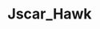 ---
avatar: /images/people/jscar.jpg
avatar_small: /images/people/jscar_small.jpg
bio: 'Platform TAM Red Hat. Passions: Privacy, Security & Hardware, Raspberry Pi,
  Steam Deck, & 3D printing.'
homepage: null
instagram: null
linkedin: null
title: Jscar_Hawk
twitter: https://x.com/jscar_hawk
type: guest
username: jscar
youtube: null
---